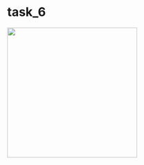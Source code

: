 # task_6


<img src="https://github.com/kevadiyaharshita/Core_Flutter/assets/133105068/b5b79e7b-6aae-49d7-acaf-d0eb26e1a091" width="300px">
